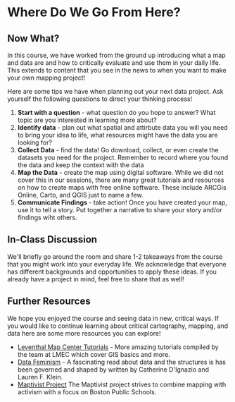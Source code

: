 # Where Do We Go From Here?

## Now What?
In this course, we have worked from the ground up introducing what a map and data are and how to critically evaluate and use them in your daily life. This extends to content that you see in the news to when you want to make your own mapping project!

Here are some tips we have when planning out your next data project. Ask yourself the following questions to direct your thinking process!
1. **Start with a question** - what question do you hope to answer? What topic are you interested in learning more about?
2. **Identify data** - plan out what spatial and attirbute data you will you need to bring your idea to life, what resources might have the data you are looking for?
3. **Collect Data** - find the data! Go download, collect, or even create the datasets you need for the project. Remember to record where you found the data and keep the context with the data
4. **Map the Data** - create the map using digital software. While we did not cover this in our sessions, there are many great tutorials and resources on how to create maps with free online software. These include ARCGis Online, Carto, and QGIS just to name a few.
5. **Communicate Findings** - take action! Once you have created your map, use it to tell a story. Put together a narrative to share your story and/or findings wiht others.


## In-Class Discussion
We'll briefly go around the room and share 1-2 takeaways from the course that you might work into your everyday life. We acknowledge that everyone has different backgrounds and opportunities to apply these ideas. If you already have a project in mind, feel free to share that as well!


## Further Resources
We hope you enjoyed the course and seeing data in new, critical ways. If you would like to continue learning about critical cartography, mapping, and data here are some more resources you can explore!
* [Leventhal Map Center Tutorials](https://geoservices.leventhalmap.org/cartinal/guides/) - More amazing tutorials compiled by the team at LMEC which cover GIS basics and more.
* [Data Feminism](https://datafeminism.io/) - A fascinating read about data and the structures is has been governed and shaped by written by Catherine D'Ignazio and Lauren F. Klein.
* [Maptivist Project](https://lmec.maps.arcgis.com/apps/MapJournal/index.html?appid=8f5ef10ad2114bd69c0d6acb973f8741) The Maptivist project strives to combine mapping with activism with a focus on Boston Public Schools.
